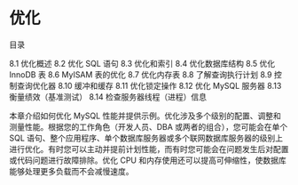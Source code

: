# 优化

目录

8.1 优化概述
8.2 优化 SQL 语句
8.3 优化和索引
8.4 优化数据库结构
8.5 优化 InnoDB 表
8.6 MyISAM 表的优化
8.7 优化内存表
8.8 了解查询执行计划
8.9 控制查询优化器
8.10 缓冲和缓存
8.11 优化锁定操作
8.12 优化 MySQL 服务器
8.13 衡量绩效（基准测试）
8.14 检查服务器线程（进程）信息

本章介绍如何优化 MySQL 性能并提供示例。优化涉及多个级别的配置、调整和测量性能。根据您的工作角色（开发人员、DBA 或两者的组合），您可能会在单个 SQL 语句、整个应用程序、单个数据库服务器或多个联网数据库服务器的级别上进行优化。有时您可以主动并提前计划性能，而有时您可能会在问题发生后对配置或代码问题进行故障排除。优化 CPU 和内存使用还可以提高可伸缩性，使数据库能够处理更多负载而不会减慢速度。
